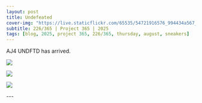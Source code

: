 ```yaml
---
layout: post
title: Undefeated
cover-img: "https://live.staticflickr.com/65535/54721916576_994434a567_h.jpg"
subtitle: 226/365 | Project 365 | 2025
tags: [blog, 2025, project 365, 226/365, thursday, august, sneakers]
---
```

<style>
  .intro-header.big-img {
    background-position:center; 
  }
</style>

AJ4 UNDFTD has arrived.
<p class="post-img-wrap">
  <img src="https://live.staticflickr.com/65535/54722257505_82b129baef_h.jpg">
</p>
<p class="post-img-wrap">
  <img src="https://live.staticflickr.com/65535/54721916451_1446d1190e_h.jpg">
</p>
<p class="post-img-wrap">
  <img src="https://live.staticflickr.com/65535/54721089627_72eb04c0ef_h.jpg">
</p>
---
